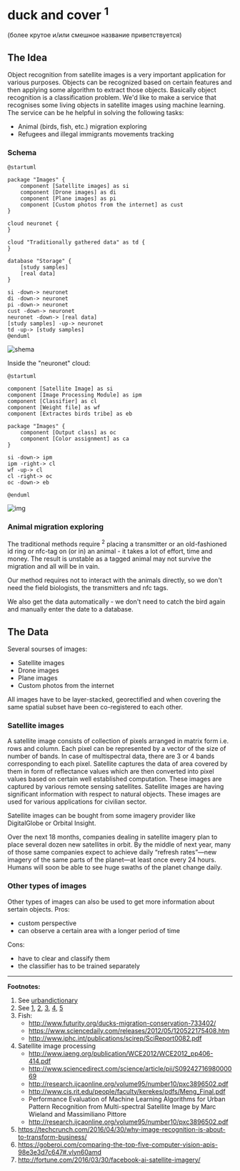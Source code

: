 # duck and cover <sup>1</sup>
(более крутое и/или смешное название приветствуется)

## The Idea
Object recognition from satellite images is a very important application for various purposes. Objects can be recognized based on certain features and then applying some algorithm to extract those objects. Basically object recognition is a classification problem.
We'd like to make a service that recognises some living objects in satellite images using machine learning. 
The service can be he helpful in solving the following tasks:
- Animal (birds, fish, etc.) migration exploring
- Refugees and illegal immigrants movements tracking



### Schema
```
@startuml

package "Images" {
    component [Satellite images] as si
    component [Drone images] as di
    component [Plane images] as pi
    component [Custom photos from the internet] as cust
}

cloud neuronet {
}

cloud "Traditionally gathered data" as td {
}

database "Storage" {
    [study samples]
    [real data]
}

si -down-> neuronet
di -down-> neuronet
pi -down-> neuronet
cust -down-> neuronet
neuronet -down-> [real data]
[study samples] -up-> neuronet
td -up-> [study samples] 
@enduml
```
![shema](https://www.dropbox.com/s/8pwvqmqk71nh44f/hw01-schema-gen.png?dl=0)

Inside the "neuronet" cloud:

```
@startuml

component [Satellite Image] as si
component [Image Processing Module] as ipm
component [Classifier] as cl
component [Weight file] as wf
component [Extractes birds tribe] as eb

package "Images" {
    component [Output class] as oc
    component [Color assignment] as ca
}

si -down-> ipm
ipm -right-> cl
wf -up-> cl
cl -right-> oc
oc -down-> eb

@enduml
```
![img](https://www.dropbox.com/s/m5xg37a5o8q4szs/hw01-qqq.png?dl=0)

### Animal migration exploring
The traditional methods require  <sup>2</sup> placing a transmitter or an old-fashioned id ring or nfc-tag on (or in) an animal - it takes a lot of effort, time and money. The result is unstable as a tagged animal may not survive the migration and all will be in vain.

Our method requires not to interact with the animals directly, so we don't need the field biologists, the transmitters and nfc tags.

We also get the data automatically - we don't need to catch the bird again and manually enter the date to a database.

## The Data
Several sourses of images:
- Satellite images
- Drone images
- Plane images
- Custom photos from the internet

All images have to be layer-stacked, georectified and when covering the same spatial subset have been co-registered to each other.

### Satellite images
A satellite image consists of collection of pixels arranged in matrix form i.e. rows and column. Each pixel can be represented by a vector of the size of number of bands. In case of multispectral data, there are 3 or 4 bands corresponding to each pixel. Satellite captures the data of area covered by them in form of reflectance values which are then converted into pixel values based on certain well established computation. These images are captured by various remote sensing satellites. Satellite images are having significant information with respect to natural objects. These images are used for various applications for civilian sector.
Satellite images can be bought from some imagery provider like DigitalGlobe or Orbital Insight. 

Over the next 18 months, companies dealing in satellite imagery plan to place several dozen new satellites in orbit. By the middle of next year, many of those same companies expect to achieve daily “refresh rates”—new imagery of the same parts of the planet—at least once every 24 hours. Humans will soon be able to see huge swaths of the planet change daily.

### Other types of images 

Other types of images can also be used to get more information about sertain objects. 
Pros:
- custom perspective
- can observe a certain area with a longer period of time

Cons: 
- have to clear and classify them 
- the classifier has to be trained separately 


--------

**Footnotes:**

1. See [urbandictionary](http://www.urbandictionary.com/define.php?term=duck+and+cover)
2. See [1](https://www.wbsj.org/nature/kisyou/bfs/pdf/tracking.pdf), [2](http://www.audubon.org/news/tracking-birds-migration-paths-online), [3](http://www.werc.usgs.gov/researchtopicpage.aspx?id=12), [4](https://www.allaboutbirds.org/the-basics-how-why-and-where-of-bird-migration/), [5](http://www.futurity.org/ducks-migration-conservation-733402/)
3. Fish:
    - http://www.futurity.org/ducks-migration-conservation-733402/
    - https://www.sciencedaily.com/releases/2012/05/120522175408.htm
    - http://www.iphc.int/publications/scirep/SciReport0082.pdf
4. Satellite image processing
    - http://www.iaeng.org/publication/WCE2012/WCE2012_pp406-414.pdf
    - http://www.sciencedirect.com/science/article/pii/S0924271698000069
    - http://research.ijcaonline.org/volume95/number10/pxc3896502.pdf
    - http://www.cis.rit.edu/people/faculty/kerekes/pdfs/Meng_Final.pdf
    - Performance Evaluation of Machine Learning Algorithms for Urban Pattern Recognition from Multi-spectral Satellite Image by Marc Wieland and Massimiliano Pittore
    - http://research.ijcaonline.org/volume95/number10/pxc3896502.pdf
5. https://techcrunch.com/2016/04/30/why-image-recognition-is-about-to-transform-business/
6. https://goberoi.com/comparing-the-top-five-computer-vision-apis-98e3e3d7c647#.vlyn60amd
7. http://fortune.com/2016/03/30/facebook-ai-satellite-imagery/
